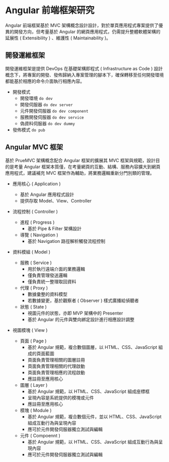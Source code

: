 # Angular 前端框架研究

Angular 前端框架基於 MVC 架構概念設計設計，對於單頁應用程式專案提供了優異的開發方向，但考量基於 Angular 的網頁應用程式，仍需提升整體軟體架構的延展性 ( Extensibility ) 、維護性 ( Maintainability )。

## 開發運維框架

開發運維框架是提供 DevOps 在基礎架構即程式 ( Infrastructure as Code ) 設計概念下，將專案的開發、發佈歸納入專案管理的腳本下，確保轉移至任何開發環境都能基於相應的命令介面執行相應內容。

+ 開發模式
    - 開發環境 ```do dev```
    - 開發伺服器 ```do dev server```
    - 元件開發伺服器 ```do dev component```
    - 服務開發伺服器 ```do dev service```
    - 偽資料伺服器 ```do dev dummy```
+ 發佈模式 ```do pub```

## Angular MVC 框架

基於 PrueMVC 架構概念配合 Angular 框架的擴展其 MVC 框架與規範，設計目的是考量 Angular 框架本質僅，在考量網頁的互動、結構、服務內容擴大到網頁應用程式，建議補充 MVC 框架作為輔助，將業務邏輯重新分門別類的管理。

+ 應用核心 ( Application )
    - 基於 Angular 應用程式設計
    - 提供存取 Model、View、Controller

+ 流程控制 ( Controller )
    - 進程 ( Progress )
        + 基於 Pipe & Filter 架構設計
    - 導覽 ( Navigation )
        + 基於 Navigation 路徑解析觸發流程控制

+ 資料模組 ( Model )
    - 服務 ( Service )
        + 用於執行遠端介面的業務邏輯
        + 僅負責管理發送邏輯
        + 僅負責統一整理取回資料
    - 代理 ( Proxy )
        + 數據彙整的資料模型
        + 若數據變更，基於觀察者 ( Observer ) 樣式廣播給偵聽者
    - 狀態 ( State )
        + 視圖元件的狀態，亦即 MVP 架構中的 Presenter
        + 基於 Angular 的元件與雙向綁定設計進行相應設計調整

+ 視圖模塊 ( View )
    - 頁面 ( Page )
        + 基於 Angular 規範，複合數個圖層，以 HTML、CSS、JavaScript 組成的頁面藍圖
        + 頁面負責管理相關的圖層註冊
        + 頁面負責管理相關的代理啟動
        + 頁面負責管理相應的流程啟動
        + 應註冊至應用核心
    - 圖層 ( Layer )
        + 基於 Angular 規範，以 HTML、CSS、JavaScript 組成座標框
        + 呈現內容是系統提供的模塊或元件
        + 應註冊至應用核心
    - 模塊 ( Module )
        + 基於 Angular 規範，複合數個元件，並以 HTML、CSS、JavaScript 組成互動行為與呈現內容
        + 應可於元件開發伺服器獨立測試與編輯
    - 元件 ( Compoennt )
        + 基於 Angular 規範，以 HTML、CSS、JavaScript 組成互動行為與呈現內容
        + 應可於元件開發伺服器獨立測試與編輯
